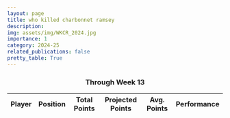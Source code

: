 ```yaml
---
layout: page
title: who killed charbonnet ramsey
description:
img: assets/img/WKCR_2024.jpg
importance: 1
category: 2024-25
related_publications: false
pretty_table: True
---
```


### <center> Through Week 13 </center>

<table
 data-click-to-select="true"
 data-height="1050"
 data-search="false"
 data-toggle="table"
 data-url="{{ "/assets/json/team_rosters/WKCR_2024.json"}}">
 <thead>
   <tr>
     <th data-field="player_name" data-halign="left" data-align="left" data-sortable="true">Player</th>
     <th data-field="pos" data-halign="center" data-align="center" data-sortable="true">Position</th>
     <th data-field="total_points" data-halign="center" data-align="center" data-sortable="true">Total Points</th>
     <th data-field="proj_points" data-halign="center" data-align="center" data-sortable="true">Projected Points</th>
     <th data-field="avg_points" data-halign="center" data-align="center" data-sortable="true">Avg. Points</th>
     <th data-field="pct_perform" data-halign="center" data-align="center" data-sortable="true">Performance</th>
   </tr>
 </thead>
</table>
